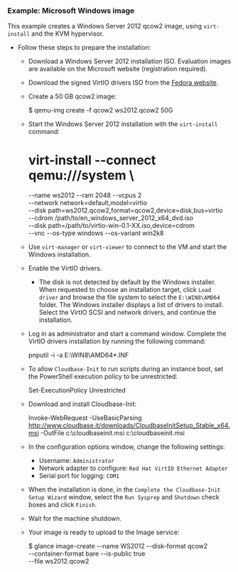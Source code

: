 ### Example: Microsoft Windows image
This example creates a Windows Server 2012 qcow2 image, using `virt-install` and the KVM hypervisor.

* Follow these steps to prepare the installation:
    * Download a Windows Server 2012 installation ISO. Evaluation images are available on the Microsoft website (registration required).
    * Download the signed VirtIO drivers ISO from the [Fedora website](https://fedoraproject.org/wiki/Windows_Virtio_Drivers).
    * Create a 50 GB qcow2 image:

        $ qemu-img create -f qcow2 ws2012.qcow2 50G
    
    * Start the Windows Server 2012 installation with the `virt-install` command:
        
        # virt-install --connect qemu:///system \
        --name ws2012 --ram 2048 --vcpus 2 \
        --network network=default,model=virtio \
        --disk path=ws2012.qcow2,format=qcow2,device=disk,bus=virtio \
        --cdrom /path/to/en_windows_server_2012_x64_dvd.iso \
        --disk path=/path/to/virtio-win-0.1-XX.iso,device=cdrom \
        --vnc --os-type windows --os-variant win2k8

    * Use `virt-manager` or `virt-viewer` to connect to the VM and start the Windows installation.
    * Enable the VirtIO drivers.
        * The disk is not detected by default by the Windows installer. When requested to choose an installation target, click `Load driver` and browse the file system to select the `E:\WIN8\AMD64` folder. The Windows installer displays a list of drivers to install. Select the VirtIO SCSI and network drivers, and continue the installation.
    * Log in as administrator and start a command window. Complete the VirtIO drivers installation by running the following command:
        
        pnputil -i -a E:\WIN8\AMD64\*.INF
        
    * To allow `Cloudbase-Init` to run scripts during an instance boot, set the PowerShell execution policy to be unrestricted:
        
        Set-ExecutionPolicy Unrestricted
        
    * Download and install Cloudbase-Init:
    
        Invoke-WebRequest -UseBasicParsing http://www.cloudbase.it/downloads/CloudbaseInitSetup_Stable_x64.msi -OutFile c:\cloudbaseinit.msi
        c:\cloudbaseinit.msi
        
    * In the configuration options window, change the following settings:
    
        * Username: `Administrator`
        * Network adapter to configure: `Red Hat VirtIO Ethernet Adapter`
        * Serial port for logging: `COM1`
        
    * When the installation is done, in the `Complete the Cloudbase-Init Setup Wizard` window, select the `Run Sysprep` and `Shutdown` check boxes and click `Finish`.
    
    * Wait for the machine shutdown.
    
    * Your image is ready to upload to the Image service:
    
        $ glance image-create --name WS2012 --disk-format qcow2 \
        --container-format bare --is-public true \
        --file ws2012.qcow2
        